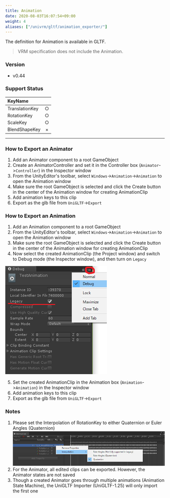 ```yaml
---
title: Animation
date: 2020-08-03T16:07:54+09:00
weight: 4
aliases: ["/univrm/gltf/animation_exporter/"]
---
```


The definition for Animation is available in GLTF.

> VRM specification does not include the Animation.

### Version
* v0.44

### Support Status
| KeyName        |   |
|:---------------|:-:|
| TranslationKey | ○ |
| RotationKey    | ○ |
| ScaleKey       | ○ |
| BlendShapeKey  | × |

***

### How to Export an Animator
1. Add an Animator component to a root GameObject
2. Create an AnimatorController and set it in the Controller box (`Animator`->`Controller`) in the Inspector window
3. From the UnityEditor's toolbar, select `Windows`->`Animation`->`Animation` to open the Animation window
4. Make sure the root GameObject is selected and click the Create button in the center of the Animation window for creating AnimationClip
5. Add animation keys to this clip
6. Export as the glb file from `UniGLTF`->`Export`

### How to Export an Animation
1. Add an Animation component to a root GameObject
2. From the UnityEditor's toolbar, select `Windows`->`Animation`->`Animation` to open the Animation window
3. Make sure the root GameObject is selected and click the Create button in the center of the Animation window for creating AnimationClip
4. Now select the created AnimationClip (the Project window) and switch to Debug mode (the Inspector window), and then turn on `Legacy`

![Interpolation](/images/wiki/LegacyClip.png)

5. Set the created AnimationClip in the Animation box (`Animation`->`Animation`) in the Inspector window
6. Add animation keys to this clip
7. Export as the glb file from `UniGLTF`->`Export`

### Notes
1. Please set the Interpolation of RotationKey to either Quaternion or Euler Angles (Quaternion)
![Interpolation](/images/wiki/Interpolation.png)
2. For the Animator, all edited clips can be exported. However, the Animator states are not saved
3. Though a created Animator goes through multiple animations (Animation State Machine), the UniGLTF Importer (UniGLTF-1.25) will only import the first one
